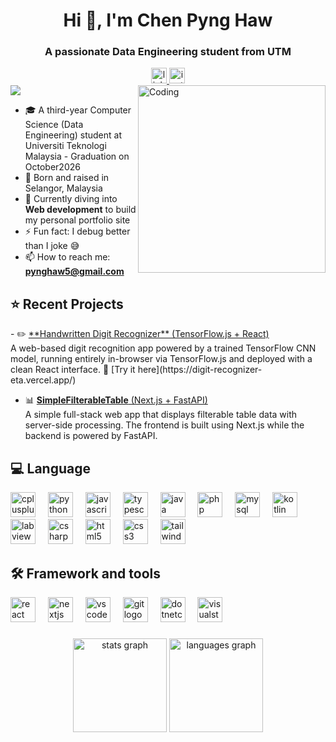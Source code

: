 
<h1 align="center">Hi 👋, I'm Chen Pyng Haw</h1>
<h3 align="center">A passionate Data Engineering student from UTM</h3>

<div align="center">
  <a href="https://linkedin.com/in/pynghaw-chen" target="_blank">
    <img src="https://img.shields.io/static/v1?message=LinkedIn&logo=linkedin&label=&color=0077B5&logoColor=white&labelColor=&style=for-the-badge" height="25" alt="linkedin logo"  />
  </a>
  <a href="https://instagram.com/pynghaw" target="_blank">
    <img src="https://img.shields.io/static/v1?message=Instagram&logo=instagram&label=&color=E4405F&logoColor=white&labelColor=&style=for-the-badge" height="25" alt="instagram logo"  />
  </a>
</div>

<img src="https://readme-typing-svg.demolab.com?font=Fira+Code&size=22&pause=1000&color=00BFFF&center=true&vCenter=true&width=435&lines=Hi+There!;Welcome+to+my+GitHub+Profile!;Passionate+about+Data+and+AI!" />

<img align="right" alt="Coding" width="300" src="https://cdn.dribbble.com/users/1187836/screenshots/6539429/programer.gif">

- 🎓 A third-year Computer Science (Data Engineering) student at Universiti Teknologi Malaysia - Graduation on October2026
- 📍 Born and raised in Selangor, Malaysia
- 🌱 Currently diving into **Web development** to build my personal portfolio site
- ⚡ Fun fact: I debug better than I joke 😅
- 📫 How to reach me: **pynghaw5@gmail.com**

<h2 align="left">⭐ Recent Projects</h2>
- ✏️ <a href= "https://github.com/pynghaw/digit-recognizer">**Handwritten Digit Recognizer** (TensorFlow.js + React)</a><br>
  A web-based digit recognition app powered by a trained TensorFlow CNN model, running entirely in-browser via TensorFlow.js and deployed with a clean React interface.  
  🔗 [Try it here](https://digit-recognizer-eta.vercel.app/)

- 📊 <a href= "https://github.com/pynghaw/Simple-Filterable-Table">**SimpleFilterableTable** (Next.js + FastAPI)</a><br>
  A simple full-stack web app that displays filterable table data with server-side processing. The frontend is built using Next.js while the backend is powered by FastAPI.

###

<h2 align="left">💻 Language</h2>
<div align="left">
  <img src="https://cdn.jsdelivr.net/gh/devicons/devicon/icons/cplusplus/cplusplus-original.svg" height="40" alt="cplusplus logo"  />
  <img width="12" />
  <img src="https://cdn.jsdelivr.net/gh/devicons/devicon/icons/python/python-original.svg" height="40" alt="python logo"  />
  <img width="12" />
  <img src="https://cdn.jsdelivr.net/gh/devicons/devicon/icons/javascript/javascript-original.svg" height="40" alt="javascript logo"  />
  <img width="12" />
  <img src="https://cdn.jsdelivr.net/gh/devicons/devicon/icons/typescript/typescript-original.svg" height="40" alt="typescript logo"  />
  <img width="12" />
  <img src="https://cdn.jsdelivr.net/gh/devicons/devicon/icons/java/java-original.svg" height="40" alt="java logo"  />
  <img width="12" />
  <img src="https://cdn.jsdelivr.net/gh/devicons/devicon/icons/php/php-original.svg" height="40" alt="php logo"  />
  <img width="12" />
  <img src="https://cdn.jsdelivr.net/gh/devicons/devicon/icons/mysql/mysql-original.svg" height="40" alt="mysql logo"  />
  <img width="12" />
  <img src="https://cdn.jsdelivr.net/gh/devicons/devicon/icons/kotlin/kotlin-original.svg" height="40" alt="kotlin logo"  />
  <img width="12" />
  <img src="https://cdn.simpleicons.org/labview/FFDB00" height="40" alt="labview logo"  />
  <img width="12" />
  <img src="https://cdn.jsdelivr.net/gh/devicons/devicon/icons/csharp/csharp-original.svg" height="40" alt="csharp logo"  />
  <img width="12" />
  <img src="https://cdn.jsdelivr.net/gh/devicons/devicon/icons/html5/html5-original.svg" height="40" alt="html5 logo"  />
  <img width="12" />
  <img src="https://cdn.jsdelivr.net/gh/devicons/devicon/icons/css3/css3-original.svg" height="40" alt="css3 logo"  />
  <img width="12" />
  <img src="https://cdn.simpleicons.org/tailwindcss/06B6D4" height="40" alt="tailwindcss logo"  />
</div>

###

<h2 align="left">🛠️ Framework and tools</h2>
<div align="left">
  <img src="https://cdn.jsdelivr.net/gh/devicons/devicon/icons/react/react-original.svg" height="40" alt="react logo"  />
  <img width="12" />
  <img src="https://cdn.jsdelivr.net/gh/devicons/devicon/icons/nextjs/nextjs-original.svg" height="40" alt="nextjs logo"  />
  <img width="12" />
  <img src="https://cdn.jsdelivr.net/gh/devicons/devicon/icons/vscode/vscode-original.svg" height="40" alt="vscode logo"  />
  <img width="12" />
  <img src="https://cdn.jsdelivr.net/gh/devicons/devicon/icons/git/git-original.svg" height="40" alt="git logo"  />
  <img width="12" />
  <img src="https://cdn.jsdelivr.net/gh/devicons/devicon/icons/dotnetcore/dotnetcore-original.svg" height="40" alt="dotnetcore logo"  />
  <img width="12" />
  <img src="https://cdn.jsdelivr.net/gh/devicons/devicon/icons/visualstudio/visualstudio-plain.svg" height="40" alt="visualstudio logo"  />
</div>

###

<div align="center">
  <img src="https://github-readme-stats.vercel.app/api?username=pynghaw&hide_title=false&hide_rank=false&show_icons=true&include_all_commits=true&count_private=true&disable_animations=false&locale=en&hide_border=false&order=1" height="150" alt="stats graph"  />
  <img src="https://github-readme-stats.vercel.app/api/top-langs?username=pynghaw&locale=en&hide_title=false&layout=compact&card_width=320&langs_count=5&hide_border=false&order=2" height="150" alt="languages graph"  />
</div>

